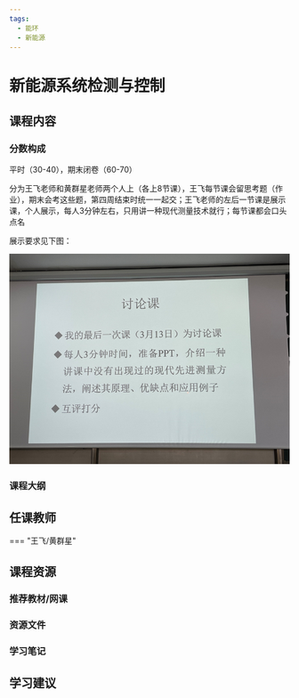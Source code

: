 ```yaml
---
tags:
  - 能环
  - 新能源
---
```


# 新能源系统检测与控制

## 课程内容

### 分数构成

平时（30-40），期末闭卷（60-70）

分为王飞老师和黄群星老师两个人上（各上8节课），王飞每节课会留思考题（作业），期末会考这些题，第四周结束时统一一起交；王飞老师的左后一节课是展示课，个人展示，每人3分钟左右，只用讲一种现代测量技术就行；每节课都会口头点名

展示要求见下图：


![1](新能源系统检测与控制/image1.png)

### 课程大纲


## 任课教师

=== "王飞/黄群星"

## 课程资源

### 推荐教材/网课

### 资源文件


### 学习笔记

## 学习建议










